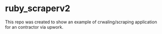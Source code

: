 # ruby_scraperv2
This repo was created to show an example of crwaling/scraping application for an contractor via upwork.

